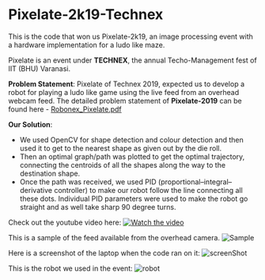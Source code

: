 # Pixelate-2k19-Technex

This is the code that won us Pixelate-2k19, an image processing event with a hardware implementation for a ludo like maze.

Pixelate is an event under **TECHNEX**, the annual Techo-Management fest of IIT (BHU) Varanasi.


**Problem Statement**: Pixelate of Technex 2019, expected us to develop a robot for playing a ludo like game using the live feed from an overhead webcam feed. The detailed problem statement of **Pixelate-2019** can be found here - [Robonex_Pixelate.pdf](https://github.com/nishantkr18/Pixelate-2k19-Technex/blob/master/Robonex_Pixelate.pdf)


                  
                                                           
                                                           
**Our Solution**:
 
- We used OpenCV for shape detection and colour detection and then used it to get to the nearest shape as given out by the die roll.
- Then an optimal graph/path was plotted to get the optimal trajectory, connecting the centroids of all the shapes along the way to the destination shape.
- Once the path was received, we used PID (proportional–integral–derivative controller) to make our robot follow the line connecting all these dots. Individual PID parameters were used to make the robot go straight and as well take sharp 90 degree turns.

Check out the youtube video here:
[![Watch the video](Images/Demo.png)](https://www.youtube.com/watch?v=dD-m3eNNoEc)

This is a sample of the feed available from the overhead camera.
![Sample](https://github.com/nishantkr18/Pixelate-2k19-Technex/blob/master/Images/imageFromFeed.png)

Here is a screenshot of the laptop when the code ran on it:
![screenShot](https://github.com/nishantkr18/Pixelate-2k19-Technex/blob/master/Images/ScreenShot.jpg)

This is the robot we used in the event:
![robot](https://github.com/nishantkr18/Pixelate-2k19-Technex/blob/master/Images/robot_used.jpg)
